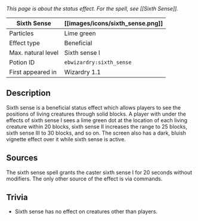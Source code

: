 _This page is about the status effect. For the spell, see [[Sixth Sense]]._

| Sixth Sense | [[images/icons/sixth_sense.png]] |
| --- | --- |
| Particles | Lime green |
| Effect type | Beneficial |
| Max. natural level | Sixth sense I |
| Potion ID | `ebwizardry:sixth_sense` |
| First appeared in | Wizardry 1.1 |

## Description
Sixth sense is a beneficial status effect which allows players to see the positions of living creatures through solid blocks. A player with under the effects of sixth sense I sees a lime green dot at the location of each living creature within 20 blocks, sixth sense II increases the range to 25 blocks, sixth sense III to 30 blocks, and so on. The screen also has a dark, bluish vignette effect over it while sixth sense is active.

## Sources
The sixth sense spell grants the caster sixth sense I for 20 seconds without modifiers. The only other source of the effect is via commands.

## Trivia
- Sixth sense has no effect on creatures other than players.